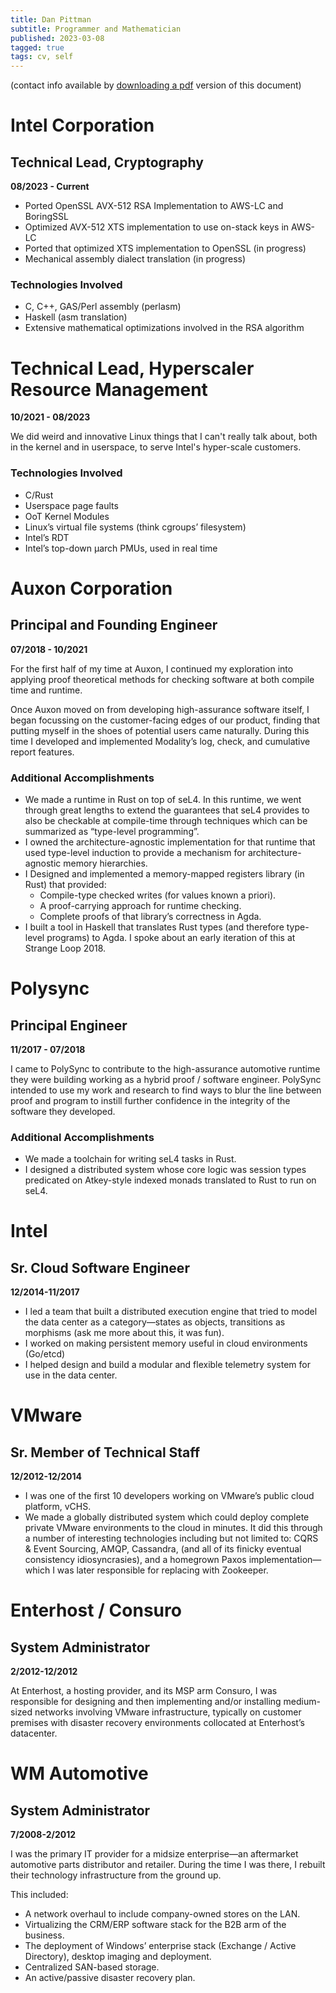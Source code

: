 ```yaml
---
title: Dan Pittman
subtitle: Programmer and Mathematician
published: 2023-03-08
tagged: true
tags: cv, self
---
```


(contact info available by [downloading a pdf](/files/cv.pdf) version of
this document)

# Intel Corporation
## Technical Lead, Cryptography

**08/2023 - Current**

- Ported OpenSSL AVX-512 RSA Implementation to AWS-LC and BoringSSL
- Optimized AVX-512 XTS implementation to use on-stack keys in AWS-LC
- Ported that optimized XTS implementation to OpenSSL (in progress)
- Mechanical assembly dialect translation (in progress)

### Technologies Involved

- C, C++, GAS/Perl assembly (perlasm)
- Haskell (asm translation)
- Extensive mathematical optimizations involved in the RSA algorithm

# Technical Lead, Hyperscaler Resource Management

**10/2021 - 08/2023**

We did weird and innovative Linux things that I can't really talk
about, both in the kernel and in userspace, to serve Intel's
hyper-scale customers.

### Technologies Involved
- C/Rust
- Userspace page faults
- OoT Kernel Modules
- Linux’s virtual file systems (think cgroups’ filesystem)
- Intel’s RDT
- Intel’s top-down µarch PMUs, used in real time 

# Auxon Corporation
## Principal and Founding Engineer

**07/2018 - 10/2021**

For the first half of my time at Auxon, I continued my exploration
into applying proof theoretical methods for checking software at both
compile time and runtime.

Once Auxon moved on from developing high-assurance software itself, I
began focussing on the customer-facing edges of our product, finding
that putting myself in the shoes of potential users came
naturally. During this time I developed and implemented Modality’s
log, check, and cumulative report features.

### Additional Accomplishments

- We made a runtime in Rust on top of seL4. In this runtime, we went
  through great lengths to extend the guarantees that seL4 provides to
  also be checkable at compile-time through techniques which can be
  summarized as “type-level programming”.
- I owned the architecture-agnostic implementation for that runtime
  that used type-level induction to provide a mechanism for
  architecture-agnostic memory hierarchies.
- I Designed and implemented a memory-mapped registers library (in
  Rust) that provided:
  - Compile-type checked writes (for values known a priori).
  - A proof-carrying approach for runtime checking.
  - Complete proofs of that library’s correctness in Agda.
- I built a tool in Haskell that translates Rust types (and therefore
  type-level programs) to Agda. I spoke about an early iteration of
  this at Strange Loop 2018.

# Polysync
## Principal Engineer

**11/2017 - 07/2018**

I came to PolySync to contribute to the high-assurance automotive
runtime they were building working as a hybrid proof / software
engineer. PolySync intended to use my work and research to find ways
to blur the line between proof and program to instill further
confidence in the integrity of the software they developed.

### Additional Accomplishments

- We made a toolchain for writing seL4 tasks in Rust.
- I designed a distributed system whose core logic was session types
  predicated on Atkey-style indexed monads translated to Rust to run
  on seL4.

# Intel
## Sr. Cloud Software Engineer

**12/2014-11/2017**

- I led a team that built a distributed execution engine that tried to
  model the data center as a category—states as objects, transitions
  as morphisms (ask me more about this, it was fun).
- I worked on making persistent memory useful in cloud environments
  (Go/etcd)
- I helped design and build a modular and flexible telemetry system
  for use in the data center.

# VMware
## Sr. Member of Technical Staff
**12/2012-12/2014**

- I was one of the first 10 developers working on VMware’s public
  cloud platform, vCHS.
- We made a globally distributed system which could deploy complete
  private VMware environments to the cloud in minutes. It did this
  through a number of interesting technologies including but not
  limited to: CQRS & Event Sourcing, AMQP, Cassandra, (and all of its
  finicky eventual consistency idiosyncrasies), and a homegrown Paxos
  implementation—which I was later responsible for replacing with
  Zookeeper.

# Enterhost / Consuro
## System Administrator

**2/2012-12/2012**

At Enterhost, a hosting provider, and its MSP arm Consuro, I was
responsible for designing and then implementing and/or installing
medium-sized networks involving VMware infrastructure, typically on
customer premises with disaster recovery environments collocated at
Enterhost’s datacenter.

# WM Automotive
## System Administrator

**7/2008-2/2012**

I was the primary IT provider for a midsize enterprise—an aftermarket
automotive parts distributor and retailer. During the time I was
there, I rebuilt their technology infrastructure from the ground up.

This included:
- A network overhaul to include company-owned stores on the LAN.
- Virtualizing the CRM/ERP software stack for the B2B arm of the
  business.
- The deployment of Windows’ enterprise stack (Exchange / Active
  Directory), desktop imaging and deployment.
- Centralized SAN-based storage.
- An active/passive disaster recovery plan.
